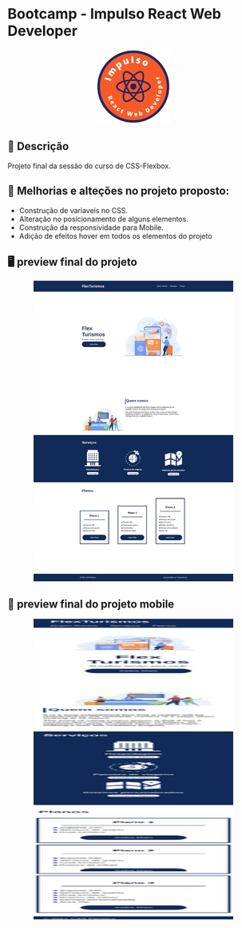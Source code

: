 # Bootcamp - Impulso React Web Developer

<p align="center">
  <img src="https://raw.githubusercontent.com/kevenalves/Bootcamp-ImpulsoReact/main/logo-Impulso.png" width="150" height="150"/>
</p>

## 🚀 Descrição
Projeto final da sessão do curso de CSS-Flexbox.

## 🔧 Melhorias e alteções no projeto proposto:
  - Construção de variaveis no CSS.
  - Alteração no posicionamento de alguns elementos.
  - Construção da responsividade para Mobile.
  - Adição de efeitos hover em todos os elementos do projeto

## 🖥️ preview final do projeto

<p align="center">
  <img src="images/desktop.png" width="400" height="600"/>
</p>

## 📳 preview final do projeto mobile

<p align="center">
  <img src="images/mobile.png" width="400" height="600"/>
</p>